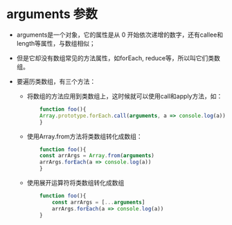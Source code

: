 # arguments 参数

- arguments是一个对象，它的属性是从 0 开始依次递增的数字，还有callee和length等属性，与数组相似；
- 但是它却没有数组常见的方法属性，如forEach, reduce等，所以叫它们类数组。
- 要遍历类数组，有三个方法：

    - 将数组的方法应用到类数组上，这时候就可以使用call和apply方法，如：

        ```js
            function foo(){
            Array.prototype.forEach.call(arguments, a => console.log(a))
            }
        ```

    - 使用Array.from方法将类数组转化成数组：‌

        ```js
            function foo(){
            const arrArgs = Array.from(arguments)
            arrArgs.forEach(a => console.log(a))
            }
        ```

    - 使用展开运算符将类数组转化成数组

        ```js
            function foo(){
                const arrArgs = [...arguments]
                arrArgs.forEach(a => console.log(a))
            }
        ```
